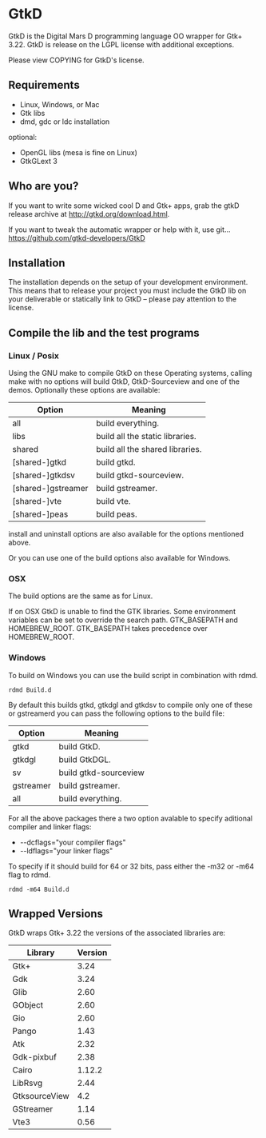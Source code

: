 # GtkD

GtkD is the Digital Mars D programming language OO wrapper for Gtk+ 3.22.  GtkD
is release on the LGPL license with additional exceptions.

Please view COPYING for GtkD's license.

## Requirements

- Linux, Windows, or Mac
- Gtk libs
- dmd, gdc or ldc installation

optional:

- OpenGL libs (mesa is fine on Linux)
- GtkGLext 3

## Who are you?

If you want to write some wicked cool D and Gtk+ apps, grab the gtkD release
archive at http://gtkd.org/download.html.

If you want to tweak the automatic wrapper or help with it, use git...
https://github.com/gtkd-developers/GtkD

## Installation

The installation depends on the setup of your development environment.  This
means that to release your project you must include the GtkD lib on your
deliverable or statically link to GtkD – please pay attention to the license.

## Compile the lib and the test programs

### Linux / Posix

Using the GNU make to compile GtkD on these Operating systems, calling make
with no options will build GtkD, GtkD-Sourceview and one of the demos.
Optionally these options are available:

Option | Meaning
--- | ---
all | build everything.
libs | build all the static libraries.
shared | build all the shared libraries.
[shared-]gtkd | build gtkd.
[shared-]gtkdsv | build gtkd-sourceview.
[shared-]gstreamer | build gstreamer.
[shared-]vte | build vte.
[shared-]peas | build peas.

install and uninstall options are also available for the options mentioned above.

Or you can use one of the build options also available for Windows.

### OSX

The build options are the same as for Linux.

If on OSX GtkD is unable to find the GTK libraries.  Some environment variables
can be set to override the search path.  GTK\_BASEPATH and
HOMEBREW\_ROOT. GTK\_BASEPATH takes precedence over HOMEBREW\_ROOT.

### Windows

To build on Windows you can use the build script in combination with rdmd.

    rdmd Build.d

By default this builds gtkd, gtkdgl and gtkdsv to compile only one of these
or gstreamerd you can pass the following options to the build file:

Option | Meaning
--- | ---
gtkd | build GtkD.
gtkdgl | build GtkDGL.
sv | build gtkd-sourceview
gstreamer | build gstreamer.
all | build everything.

For all the above packages there a two option avalable to specify aditional
compiler and linker flags:

- --dcflags="your compiler flags"
- --ldflags="your linker flags"

To specify if it should build for 64 or 32 bits, pass either
the -m32 or -m64 flag to rdmd.

    rdmd -m64 Build.d

## Wrapped Versions

GtkD wraps Gtk+ 3.22 the versions of the associated libraries are:

Library | Version
--- | ---
Gtk+ | 3.24
Gdk | 3.24
Glib | 2.60
GObject | 2.60
Gio | 2.60
Pango | 1.43
Atk | 2.32
Gdk-pixbuf | 2.38
Cairo | 1.12.2
LibRsvg | 2.44
GtksourceView | 4.2
GStreamer | 1.14
Vte3 | 0.56
